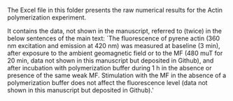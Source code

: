 The Excel file in this folder presents the raw numerical results for the Actin polymerization experiment. 

It contains the data, not shown in the manuscript, referred to (twice) in the below sentences of the main text:
`The fluorescence of pyrene actin (360 nm excitation and emission at 420 nm) was measured at baseline (3 min), after exposure to the ambient geomagnetic field or to the MF 
(480 muT for 20 min, data not shown in this manuscript but deposited in Github), and after incubation with polymerization buffer during 1 h in the absence or presence of the same weak MF. 
Stimulation with the MF in the absence of a polymerization buffer does not affect the fluorescence level (data not shown in this manuscript but deposited in Github).'
